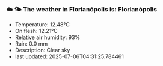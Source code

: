 ### ☁️ 🌤️  The weather in Florianópolis is: Florianópolis

- Temperature: 12.48°C
- On flesh: 12.21°C
- Relative air humidity: 93%
- Rain: 0.0 mm
- Description: Clear sky
- last updated: 2025-07-06T04:31:25.784461
